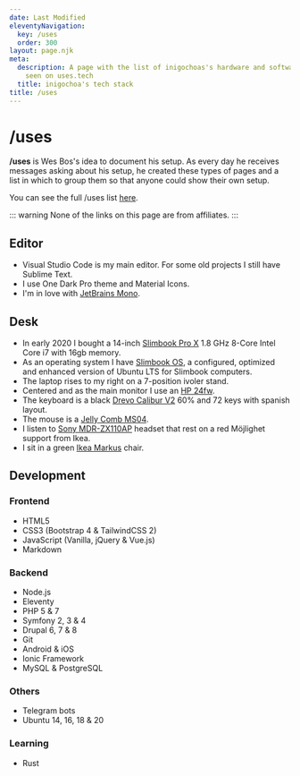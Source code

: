 ```yaml
---
date: Last Modified
eleventyNavigation:
  key: /uses
  order: 300
layout: page.njk
meta:
  description: A page with the list of inigochoas's hardware and software, as
    seen on uses.tech
  title: inigochoa's tech stack
title: /uses
---
```


# /uses

**/uses** is Wes Bos's idea to document his setup. As every day he receives
messages asking about his setup, he created these types of pages and a list in
which to group them so that anyone could show their own setup.

You can see the full /uses list [here].

::: warning
None of the links on this page are from affiliates.
:::

## Editor

- Visual Studio Code is my main editor. For some old projects I still have
Sublime Text.
- I use One Dark Pro theme and Material Icons.
- I'm in love with [JetBrains Mono].

## Desk

- In early 2020 I bought a 14-inch [Slimbook Pro X] 1.8 GHz 8-Core Intel Core i7
with 16gb memory.
- As an operating system I have [Slimbook OS], a configured, optimized and
enhanced version of Ubuntu LTS for Slimbook computers.
- The laptop rises to my right on a 7-position ivoler stand.
- Centered and as the main monitor I use an [HP 24fw].
- The keyboard is a black [Drevo Calibur V2] 60% and 72 keys with spanish layout.
- The mouse is a [Jelly Comb MS04].
- I listen to [Sony MDR-ZX110AP] headset that rest on a red Möjlighet support
from Ikea.
- I sit in a green [Ikea Markus] chair.

## Development

### Frontend

- HTML5
- CSS3 (Bootstrap 4 & TailwindCSS 2)
- JavaScript (Vanilla, jQuery & Vue.js)
- Markdown

### Backend

- Node.js
- Eleventy
- PHP 5 & 7
- Symfony 2, 3 & 4
- Drupal 6, 7 & 8
- Git
- Android & iOS
- Ionic Framework
- MySQL & PostgreSQL

### Others

- Telegram bots
- Ubuntu 14, 16, 18 & 20

### Learning

- Rust

[here]: https://uses.tech/ "Open /uses pages list"
[JetBrains Mono]: https://www.jetbrains.com/es-es/lp/mono/
[Slimbook Pro X]: https://slimbook.es/en/pro-x-en
[Slimbook OS]: https://slimbook.es/en/tutoriales/aplicaciones-slimbook/438-slimbook-operating-system
[HP 24fw]: https://store.hp.com/CanadaStore/Merch/Product.aspx?id=3KS62AA&opt=ABA&sel=MTO&lang=en-CA
[Drevo Calibur V2]: https://www.drevo.net/product/keyboard/calibur-v2-te
[Jelly Comb MS04]: https://www.jellycomb.com/collections/mice/products/tri-mode-mouse
[Sony MDR-ZX110AP]: https://www.sony.com/electronics/headband-headphones/mdr-zx110-zx110a-zx110ap
[Ikea Markus]: https://www.ikea.com/us/en/p/markus-office-chair-vissle-dark-gray-90289172/
